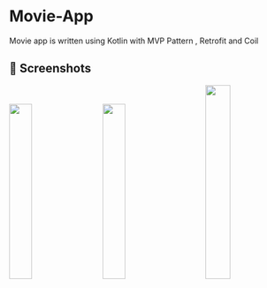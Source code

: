 # Movie-App
Movie app is written using Kotlin with MVP Pattern , Retrofit and Coil

## 📸 Screenshots
<pre>
<img src="https://i.postimg.cc/HVDtfvdH/Screenshot-1658224069.png" width="28.5%">   <img src="https://i.postimg.cc/0rmYdGm4/Screenshot-1658224089.png" width="28.5%">     <img src="https://i.postimg.cc/K1s3y4BL/Screenshot-1658224098.png" width="30%">  
</pre>
